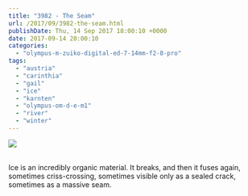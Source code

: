 ```yaml
---
title: "3982 - The Seam"
url: /2017/09/3982-the-seam.html
publishDate: Thu, 14 Sep 2017 18:00:10 +0000
date: 2017-09-14 20:00:10
categories: 
  - "olympus-m-zuiko-digital-ed-7-14mm-f2-8-pro"
tags: 
  - "austria"
  - "carinthia"
  - "gail"
  - "ice"
  - "karnten"
  - "olympus-om-d-e-m1"
  - "river"
  - "winter"
---
```

<div class="container">
<div class="center"><a target="_blank" href="https://d25zfm9zpd7gm5.cloudfront.net/1200x1200/2017/20170108_141603_lr.jpg"><img class="webfeedsFeaturedVisual" src="https://d25zfm9zpd7gm5.cloudfront.net/0600x0600/2017/20170108_141603_lr.jpg" /></a></div>
</div>
<br />

Ice is an incredibly organic material. It breaks, and then it fuses again, sometimes criss-crossing, sometimes visible only as a sealed crack, sometimes as a massive seam.
